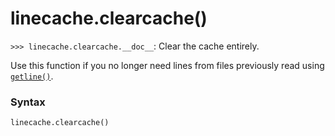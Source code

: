 # linecache.clearcache()

`>>> linecache.clearcache.__doc__`: Clear the cache entirely.

Use this function if you no longer need lines from files previously read using [`getline()`](/modules/linecache/getline.md).

### Syntax

```python
linecache.clearcache()
```

